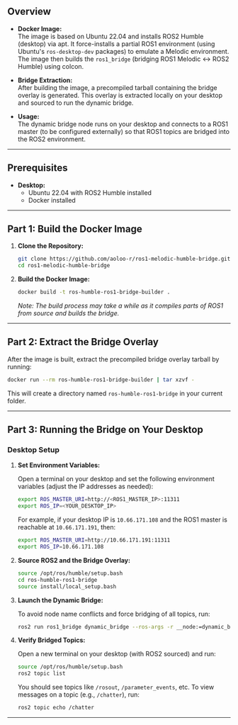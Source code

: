 
## Overview

- **Docker Image:**  
  The image is based on Ubuntu 22.04 and installs ROS2 Humble (desktop) via apt. It force-installs a partial ROS1 environment (using Ubuntu's `ros-desktop-dev` packages) to emulate a Melodic environment. The image then builds the `ros1_bridge` (bridging ROS1 Melodic ↔ ROS2 Humble) using colcon.

- **Bridge Extraction:**  
  After building the image, a precompiled tarball containing the bridge overlay is generated. This overlay is extracted locally on your desktop and sourced to run the dynamic bridge.

- **Usage:**  
  The dynamic bridge node runs on your desktop and connects to a ROS1 master (to be configured externally) so that ROS1 topics are bridged into the ROS2 environment.

---

## Prerequisites

- **Desktop:**  
  - Ubuntu 22.04 with ROS2 Humble installed  
  - Docker installed

---

## Part 1: Build the Docker Image

1. **Clone the Repository:**

   ```bash
   git clone https://github.com/aoloo-r/ros1-melodic-humble-bridge.git
   cd ros1-melodic-humble-bridge
   ```

2. **Build the Docker Image:**

   ```bash
   docker build -t ros-humble-ros1-bridge-builder .
   ```

   *Note: The build process may take a while as it compiles parts of ROS1 from source and builds the bridge.*

---

## Part 2: Extract the Bridge Overlay

After the image is built, extract the precompiled bridge overlay tarball by running:

```bash
docker run --rm ros-humble-ros1-bridge-builder | tar xzvf -
```

This will create a directory named `ros-humble-ros1-bridge` in your current folder.

---

## Part 3: Running the Bridge on Your Desktop

### Desktop Setup

1. **Set Environment Variables:**

   Open a terminal on your desktop and set the following environment variables (adjust the IP addresses as needed):

   ```bash
   export ROS_MASTER_URI=http://<ROS1_MASTER_IP>:11311
   export ROS_IP=<YOUR_DESKTOP_IP>
   ```

   For example, if your desktop IP is `10.66.171.108` and the ROS1 master is reachable at `10.66.171.191`, then:

   ```bash
   export ROS_MASTER_URI=http://10.66.171.191:11311
   export ROS_IP=10.66.171.108
   ```

2. **Source ROS2 and the Bridge Overlay:**

   ```bash
   source /opt/ros/humble/setup.bash
   cd ros-humble-ros1-bridge
   source install/local_setup.bash
   ```

3. **Launch the Dynamic Bridge:**

   To avoid node name conflicts and force bridging of all topics, run:

   ```bash
   ros2 run ros1_bridge dynamic_bridge --ros-args -r __node:=dynamic_bridge_desktop -- --bridge-all-topics
   ```

4. **Verify Bridged Topics:**

   Open a new terminal on your desktop (with ROS2 sourced) and run:

   ```bash
   source /opt/ros/humble/setup.bash
   ros2 topic list
   ```

   You should see topics like `/rosout`, `/parameter_events`, etc. To view messages on a topic (e.g., `/chatter`), run:

   ```bash
   ros2 topic echo /chatter
   ```

---

